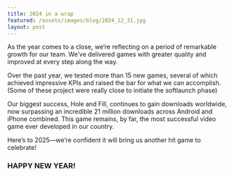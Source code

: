 ```yaml
---
title: 2024 in a wrap
featured: /assets/images/blog/2024_12_31.jpg
layout: post
---
```


As the year comes to a close, we’re reflecting on a period of remarkable growth for our team. We’ve delivered games with greater quality and improved at every step along the way.

Over the past year, we tested more than 15 new games, several of which achieved impressive KPIs and raised the bar for what we can accomplish. (Some of these project were really close to initiate the softlaunch phase)

Our biggest success, Hole and Fill, continues to gain downloads worldwide, now surpassing an incredible 21 million downloads across Android and iPhone combined. This game remains, by far, the most successful video game ever developed in our country.

Here’s to 2025—we’re confident it will bring us another hit game to celebrate!


### HAPPY NEW YEAR!
